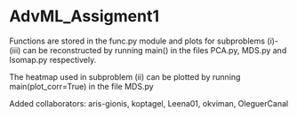 # AdvML_Assigment1

Functions are stored in the func.py module and plots for subproblems (i)-(iii) can be reconstructed by running main() in the files PCA.py, MDS.py and Isomap.py respectively.

The heatmap used in subproblem (ii) can be plotted by running main(plot_corr=True) in the file MDS.py

Added collaborators:
aris-gionis, koptagel, Leena01, okviman, OleguerCanal
